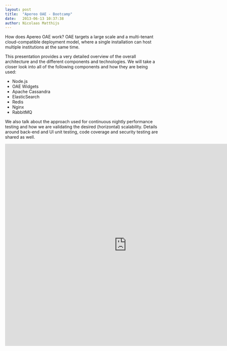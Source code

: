 ```yaml
---
layout: post
title:  "Apereo OAE - Bootcamp"
date:   2013-06-13 10:37:38
author: Nicolaas Matthijs
---
```

<p>How does Apereo OAE work? OAE targets a large scale and a multi-tenant cloud-compatible deployment model, where a single installation can host multiple institutions at the same time.&nbsp;</p><p>This presentation provides a very detailed overview of the overall architecture and the different components and technologies. We will take a closer look into all of the following components and how they are being used:</p><ul><li>Node.js</li><li>OAE Widgets</li><li>Apache Cassandra</li><li>ElasticSearch</li><li>Redis</li><li>Nginx</li><li>RabbitMQ</li></ul><p>We also talk about the approach used for continuous nightly performance testing and how we are validating the desired (horizontal) scalability. Details around back-end and UI unit testing, code coverage and security testing are shared as well.</p>
<!--more-->
<p><iframe style="border-bottom-width: 0px; border-style: solid; border-color: #cccccc; margin-bottom: 5px;" src="http://www.slideshare.net/slideshow/embed_code/22906320" frameborder="0" marginwidth="0" marginheight="0" scrolling="no" width="800" height="667"></iframe></p>
